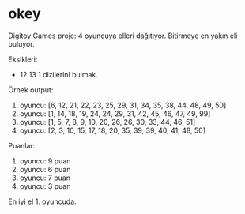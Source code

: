 # okey
Digitoy Games proje: 4 oyuncuya elleri dağıtıyor. Bitirmeye en yakın eli buluyor.

Eksikleri:
- 12 13 1 dizilerini bulmak.

Örnek output:

1. oyuncu:
[6, 12, 21, 22, 23, 25, 29, 31, 34, 35, 38, 44, 48, 49, 50]
2. oyuncu:
[1, 14, 18, 19, 24, 24, 29, 31, 42, 45, 46, 47, 49, 99]
3. oyuncu:
[1, 5, 7, 8, 9, 10, 20, 26, 26, 30, 33, 44, 46, 51]
4. oyuncu:
[2, 3, 10, 15, 17, 18, 20, 35, 39, 39, 40, 41, 48, 50]

Puanlar:
1. oyuncu: 9 puan
2. oyuncu: 6 puan
3. oyuncu: 7 puan
4. oyuncu: 3 puan

En iyi el 1. oyuncuda.